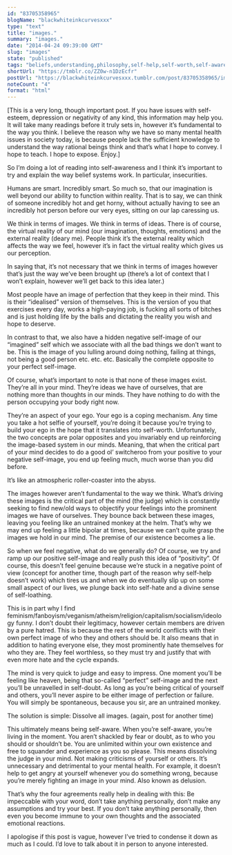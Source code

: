 ```yaml
---
id: "83705358965"
blogName: "blackwhiteinkcurvesxxx"
type: "text"
title: "images."
summary: "images."
date: "2014-04-24 09:39:00 GMT"
slug: "images"
state: "published"
tags: "beliefs,understanding,philosophy,self-help,self-worth,self-awareness,doubt,rejection,ego,positive,self-harm"
shortUrl: "https://tmblr.co/ZZ0w-n1DzEcfr"
postUrl: "https://blackwhiteinkcurvesxxx.tumblr.com/post/83705358965/images"
noteCount: "4"
format: "html"
---
```


[This is a very long, though important post. If you have issues with self-esteem, depression or negativity of any kind, this information may help you. It will take many readings before it truly sets in, however it’s fundamental to the way you think. I believe the reason why we have so many mental health issues in society today, is because people lack the sufficient knowledge to understand the way rational beings think and that’s what I hope to convey. I hope to teach. I hope to expose. Enjoy.]

So I’m doing a lot of reading into self-awareness and I think it’s important to try and explain the way belief systems work. In particular, insecurities.

Humans are smart. Incredibly smart. So much so, that our imagination is well beyond our ability to function within reality. That is to say, we can think of someone incredibly hot and get horny, without actually having to see an incredibly hot person before our very eyes, sitting on our lap caressing us.

We think in terms of images. We think in terms of ideas. There is of course, the virtual reality of our mind (our imagination, thoughts, emotions) and the external reality (deary me). People think it’s the external reality which affects the way we feel, however it’s in fact the virtual reality which gives us our perception.

In saying that, it’s not necessary that we think in terms of images however that’s just the way we’ve been brought up (there’s a lot of context that I won’t explain, however we’ll get back to this idea later.)

Most people have an image of perfection that they keep in their mind. This is their “idealised” version of themselves. This is the version of you that exercises every day, works a high-paying job, is fucking all sorts of bitches and is just holding life by the balls and dictating the reality you wish and hope to deserve.

In contrast to that, we also have a hidden negative self-image of our “imagined” self which we associate with all the bad things we don’t want to be. This is the image of you lulling around doing nothing, failing at things, not being a good person etc. etc. etc. Basically the complete opposite to your perfect self-image.

Of course, what’s important to note is that none of these images exist. They’re all in your mind. They’re ideas we have of ourselves, that are nothing more than thoughts in our minds. They have nothing to do with the person occupying your body right now.

They’re an aspect of your ego. Your ego is a coping mechanism. Any time you take a hot selfie of yourself, you’re doing it because you’re trying to build your ego in the hope that it translates into self-worth. Unfortunately, the two concepts are polar opposites and you invariably end up reinforcing the image-based system in our minds. Meaning, that when the critical part of your mind decides to do a good ol’ switcheroo from your positive to your negative self-image, you end up feeling much, much worse than you did before.

It’s like an atmospheric roller-coaster into the abyss.

The images however aren’t fundamental to the way we think. What’s driving these images is the critical part of the mind (the judge) which is constantly seeking to find new/old ways to objectify your feelings into the prominent images we have of ourselves. They bounce back between these images, leaving you feeling like an untrained monkey at the helm. That’s why we may end up feeling a little bipolar at times, because we can’t quite grasp the images we hold in our mind. The premise of our existence becomes a lie.

So when we feel negative, what do we generally do? Of course, we try and ramp up our positive self-image and really push this idea of “positivity”. Of course, this doesn’t feel genuine because we’re stuck in a negative point of view (concept for another time, though part of the reason why self-help doesn’t work) which tires us and when we do eventually slip up on some small aspect of our lives, we plunge back into self-hate and a divine sense of self-loathing.

This is in part why I find feminism/fanboyism/veganism/atheism/religion/capitalism/socialism/ideology funny. I don’t doubt their legitimacy, however certain members are driven by a pure hatred. This is because the rest of the world conflicts with their own perfect image of who they and others should be. It also means that in addition to hating everyone else, they most prominently hate themselves for who they are. They feel worthless, so they must try and justify that with even more hate and the cycle expands.

The mind is very quick to judge and easy to impress. One moment you’ll be feeling like heaven, being that so-called “perfect” self-image and the next you’ll be unravelled in self-doubt. As long as you’re being critical of yourself and others, you’ll never aspire to be either image of perfection or failure. You will simply be spontaneous, because you sir, are an untrained monkey.

The solution is simple: Dissolve all images. (again, post for another time)

This ultimately means being self-aware. When you’re self-aware, you’re living in the moment. You aren’t shackled by fear or doubt, as to who you should or shouldn’t be. You are unlimited within your own existence and free to squander and experience as you so please. This means dissolving the judge in your mind. Not making criticisms of yourself or others. It’s unnecessary and detrimental to your mental health. For example, it doesn’t help to get angry at yourself whenever you do something wrong, because you’re merely fighting an image in your mind. Also known as delusion.

That’s why the four agreements really help in dealing with this: Be impeccable with your word, don’t take anything personally, don’t make any assumptions and try your best. If you don’t take anything personally, then even you become immune to your own thoughts and the associated emotional reactions.

I apologise if this post is vague, however I’ve tried to condense it down as much as I could. I’d love to talk about it in person to anyone interested.